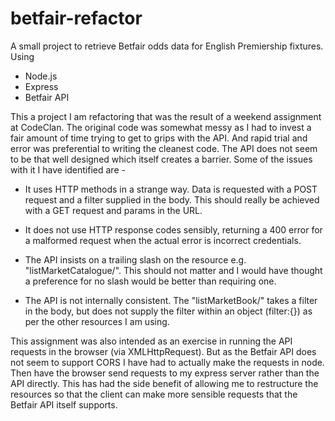 # betfair-refactor

A small project to retrieve Betfair odds data for English Premiership fixtures. Using

- Node.js
- Express
- Betfair API

This a project I am refactoring that was the result of a weekend assignment at CodeClan. The original code was somewhat messy as I had to invest a fair amount of time trying to get to grips with the API. And rapid trial and error was preferential to writing the cleanest code. The API does not seem to be that well designed which itself creates a barrier. Some of the issues with it I have identified are -

- It uses HTTP methods in a strange way. Data is requested with a POST request and a filter supplied in the body. This should really be achieved with a GET request and params in the URL.

- It does not use HTTP response codes sensibly, returning a 400 error for a malformed request when the actual error is  incorrect credentials.

- The API insists on a trailing slash on the resource e.g. "listMarketCatalogue/". This should not matter and I would have thought a preference for no slash would be better than requiring one.

- The API is not internally consistent. The "listMarketBook/" takes a filter in the body, but does not supply the filter within an object (filter:{}) as per the other resources I am using.

This assignment was also intended as an exercise in running the API requests in the browser (via XMLHttpRequest). But as the Betfair API does not seem to support CORS I have had to actually make the requests in node. Then have the browser send requests to my express server rather than the API directly. This has had the side benefit of allowing me to restructure the resources so that the client can make more sensible requests that the Betfair API itself supports.
